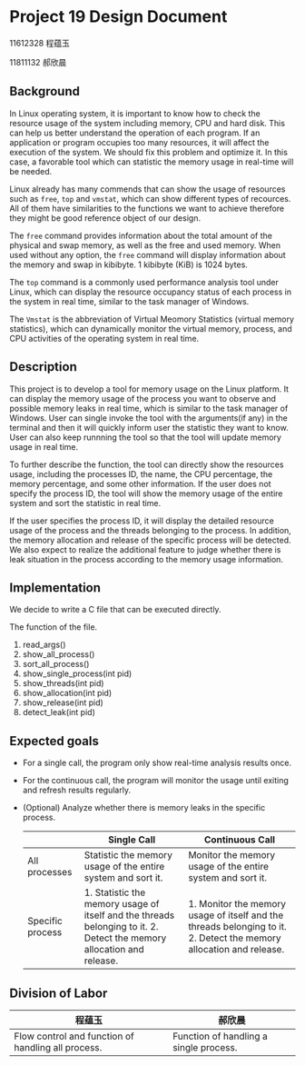 # Project 19 Design Document 

11612328 程蕴玉  

11811132 郝欣晨

## Background

In Linux operating system, it is important to know how to check the resource usage of the system including memory, CPU and hard disk. This can help us better understand the operation of each program. If an application or program occupies too many resources, it will affect the execution of the system. We should fix this problem and optimize it. In this case, a favorable tool which can statistic the memory usage in real-time will be needed.

Linux already has many commends that can show the usage of resources such as `free`, `top` and `vmstat`, which can show different types of recources. All of them have similarities to the functions we want to achieve therefore they might be good reference object of our design.

The `free` command provides information about the total amount of the physical and swap memory, as well as the free and used memory. When used without any option, the `free` command will display information about the memory and swap in kibibyte. 1 kibibyte (KiB) is 1024 bytes.

The `top` command is a commonly used performance analysis tool under Linux, which can display the resource occupancy status of each process in the system in real time, similar to the task manager of Windows.

The `Vmstat` is the abbreviation of Virtual Meomory Statistics (virtual memory statistics), which can dynamically monitor the virtual memory, process, and CPU activities of the operating system in real time.

## Description

This project is to develop a tool for memory usage on the Linux platform. It can display the memory usage of the process you want to observe and possible memory leaks in real time, which is similar to the task manager of Windows. User can single invoke the tool with the arguments(if any) in the terminal and then it will quickly inform user the statistic they want to know. User can also keep runnning the tool so that the tool will update memory usage in real time.

To further describe the function, the tool can directly show the resources usage, including the processes ID, the name, the CPU percentage, the memory percentage, and some other information. If the user does not specify the process ID, the tool will show the memory usage of the entire system and sort the statistic in real time. 

If the user specifies the process ID, it will display the detailed resource usage of the process and the threads belonging to the process. In addition, the memory allocation and release of the specific process will be detected. We also expect to realize the additional feature to judge whether there is leak situation in the process according to the memory usage information.



## Implementation

We decide to write a C file that can be executed directly.

The function of the file.


1. read_args()
2. show_all_process()
3. sort_all_process()
4. show_single_process(int pid)
5. show_threads(int pid)
6. show_allocation(int pid)
7. show_release(int pid)
8. detect_leak(int pid)



## Expected goals

- For a single call, the program only show real-time analysis results once.

- For the continuous call, the program will monitor the usage until exiting and refresh results regularly.

- (Optional) Analyze whether there is memory leaks in the specific process.

  |                  | Single Call                                                  | Continuous Call                                              |
  | ---------------- | ------------------------------------------------------------ | ------------------------------------------------------------ |
  | All processes    | Statistic the memory usage of the entire system and sort it. | Monitor the memory usage of the entire system and sort it.   |
  | Specific process | 1. Statistic the memory usage of itself and the threads belonging to it. 2. Detect the memory allocation and release. | 1. Monitor the memory usage of itself and the threads belonging to it. 2. Detect the memory allocation and release. |

  

## Division of Labor

| 程蕴玉                                             | 郝欣晨                                 |
| -------------------------------------------------- | -------------------------------------- |
| Flow control and function of handling all process. | Function of handling a single process. |

